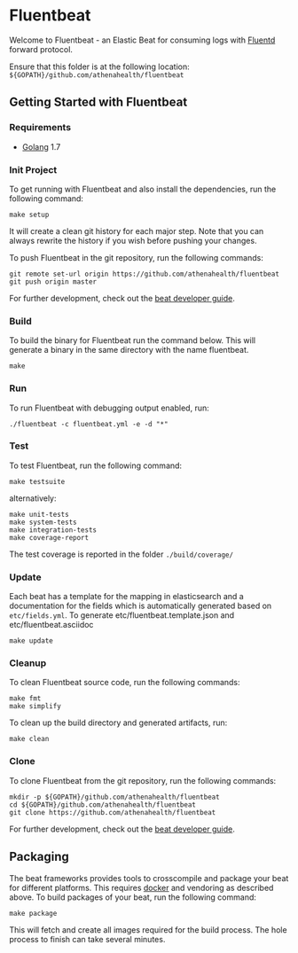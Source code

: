 # Fluentbeat

Welcome to Fluentbeat - an Elastic Beat for consuming logs with [Fluentd](https://github.com/fluent/fluentd/wiki/Forward-Protocol-Specification-v0) forward protocol.

Ensure that this folder is at the following location:
`${GOPATH}/github.com/athenahealth/fluentbeat`

## Getting Started with Fluentbeat

### Requirements

* [Golang](https://golang.org/dl/) 1.7

### Init Project
To get running with Fluentbeat and also install the
dependencies, run the following command:

```
make setup
```

It will create a clean git history for each major step. Note that you can always rewrite the history if you wish before pushing your changes.

To push Fluentbeat in the git repository, run the following commands:

```
git remote set-url origin https://github.com/athenahealth/fluentbeat
git push origin master
```

For further development, check out the [beat developer guide](https://www.elastic.co/guide/en/beats/libbeat/current/new-beat.html).

### Build

To build the binary for Fluentbeat run the command below. This will generate a binary
in the same directory with the name fluentbeat.

```
make
```


### Run

To run Fluentbeat with debugging output enabled, run:

```
./fluentbeat -c fluentbeat.yml -e -d "*"
```


### Test

To test Fluentbeat, run the following command:

```
make testsuite
```

alternatively:
```
make unit-tests
make system-tests
make integration-tests
make coverage-report
```

The test coverage is reported in the folder `./build/coverage/`

### Update

Each beat has a template for the mapping in elasticsearch and a documentation for the fields
which is automatically generated based on `etc/fields.yml`.
To generate etc/fluentbeat.template.json and etc/fluentbeat.asciidoc

```
make update
```


### Cleanup

To clean  Fluentbeat source code, run the following commands:

```
make fmt
make simplify
```

To clean up the build directory and generated artifacts, run:

```
make clean
```


### Clone

To clone Fluentbeat from the git repository, run the following commands:

```
mkdir -p ${GOPATH}/github.com/athenahealth/fluentbeat
cd ${GOPATH}/github.com/athenahealth/fluentbeat
git clone https://github.com/athenahealth/fluentbeat
```


For further development, check out the [beat developer guide](https://www.elastic.co/guide/en/beats/libbeat/current/new-beat.html).


## Packaging

The beat frameworks provides tools to crosscompile and package your beat for different platforms. This requires [docker](https://www.docker.com/) and vendoring as described above. To build packages of your beat, run the following command:

```
make package
```

This will fetch and create all images required for the build process. The hole process to finish can take several minutes.
